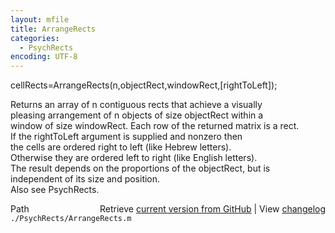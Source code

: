 ```yaml
---
layout: mfile
title: ArrangeRects
categories:
  - PsychRects
encoding: UTF-8
---
```


cellRects=ArrangeRects(n,objectRect,windowRect,[rightToLeft]);  

Returns an array of n contiguous rects that achieve a visually  
pleasing arrangement of n objects of size objectRect within a  
window of size windowRect. Each row of the returned matrix is a rect.  
If the rightToLeft argument is supplied and nonzero then  
the cells are ordered right to left (like Hebrew letters).  
Otherwise they are ordered left to right (like English letters).  
The result depends on the proportions of the objectRect, but is  
independent of its size and position.  
Also see PsychRects.  


<div class="code_header" style="text-align:right;">
  <span style="float:left;">Path&nbsp;&nbsp;</span> <span class="counter">Retrieve <a href=
  "https://raw.github.com/Psychtoolbox-3/Psychtoolbox-3/beta/./PsychRects/ArrangeRects.m">current version from GitHub</a> | View <a href=
  "https://github.com/Psychtoolbox-3/Psychtoolbox-3/commits/beta/./PsychRects/ArrangeRects.m">changelog</a></span>
</div>
<div class="code">
  <code>./PsychRects/ArrangeRects.m</code>
</div>
